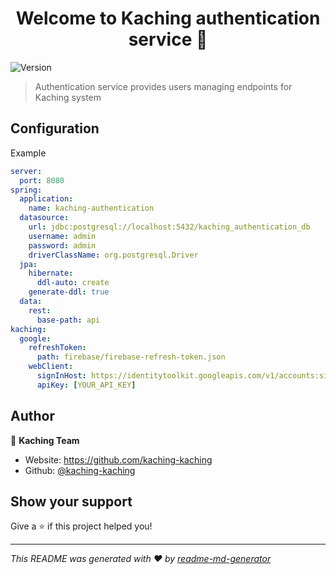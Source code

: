 <h1 align="center">Welcome to Kaching authentication service 👋</h1>
<p>
  <img alt="Version" src="https://img.shields.io/badge/version-0.0.1-blue.svg?cacheSeconds=2592000" />
</p>

> Authentication service provides users managing endpoints for Kaching system

## Configuration
Example
```yaml
server:
  port: 8080
spring:
  application:
    name: kaching-authentication
  datasource:
    url: jdbc:postgresql://localhost:5432/kaching_authentication_db
    username: admin
    password: admin
    driverClassName: org.postgresql.Driver
  jpa:
    hibernate:
      ddl-auto: create
    generate-ddl: true
  data:
    rest:
      base-path: api
kaching:
  google:
    refreshToken:
      path: firebase/firebase-refresh-token.json
    webClient:
      signInHost: https://identitytoolkit.googleapis.com/v1/accounts:signInWithPassword
      apiKey: [YOUR_API_KEY]
```

## Author

👤 **Kaching Team**

* Website: https://github.com/kaching-kaching
* Github: [@kaching-kaching](https://github.com/kaching-kaching)

## Show your support

Give a ⭐️ if this project helped you!

***
_This README was generated with ❤️ by [readme-md-generator](https://github.com/kefranabg/readme-md-generator)_